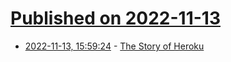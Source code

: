 # [Published on 2022-11-13](index.md)

* [2022-11-13, 15:59:24](https://news.ycombinator.com/item?id=33584205) - [The Story of Heroku](https://pca.st/707b9kxt)
